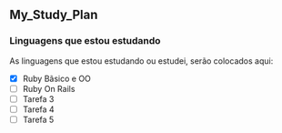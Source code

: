 ## My_Study_Plan

### Linguagens que estou estudando

As linguagens que estou estudando ou estudei, serão colocados aqui:

- [x] Ruby Bãsico e OO
- [ ] Ruby On Rails
- [ ] Tarefa 3
- [ ] Tarefa 4
- [ ] Tarefa 5

